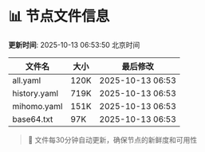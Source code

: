 # 📊 节点文件信息

**更新时间**: 2025-10-13 06:53:50 北京时间

| 文件名 | 大小 | 最后修改 |
|--------|------|----------|
| all.yaml | 120K | 2025-10-13 06:53 |
| history.yaml | 719K | 2025-10-13 06:53 |
| mihomo.yaml | 151K | 2025-10-13 06:53 |
| base64.txt | 97K | 2025-10-13 06:53 |

> 🔄 文件每30分钟自动更新，确保节点的新鲜度和可用性
